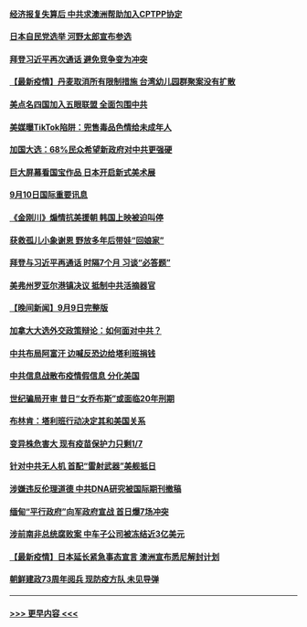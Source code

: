 #### [经济报复失算后 中共求澳洲帮助加入CPTPP协定](../pages/prog202/a103213027.md?t=09110251) 
#### [日本自民党选举 河野太郎宣布参选](../pages/prog202/a103213167.md?t=09110251) 
#### [拜登习近平再次通话 避免竞争变为冲突](../pages/prog202/a103213166.md?t=09110251) 
#### [【最新疫情】丹麦取消所有限制措施 台湾幼儿园群聚案没有扩散](../pages/prog202/a103213106.md?t=09110251) 
#### [美点名四国加入五眼联盟 全面包围中共](../pages/prog202/a103211360.md?t=09110251) 
#### [美媒曝TikTok陷阱：兜售毒品色情给未成年人](../pages/prog202/a103212923.md?t=09110251) 
#### [加国大选：68%民众希望新政府对中共更强硬](../pages/prog202/a103212900.md?t=09110251) 
#### [巨大屏幕看国宝作品 日本开启新式美术展](../pages/prog202/a103212897.md?t=09110251) 
#### [9月10日国际重要讯息](../pages/prog202/a103212887.md?t=09110251) 
#### [《金刚川》煽情抗美援朝 韩国上映被迫叫停](../pages/prog202/a103212838.md?t=09110251) 
#### [获救孤儿小象谢恩 野放多年后带娃“回娘家”](../pages/prog202/a103212010.md?t=09110251) 
#### [拜登与习近平再通话 时隔7个月 习谈“必答题”](../pages/prog202/a103212785.md?t=09110251) 
#### [美弗州罗亚尔港镇决议 抵制中共活摘器官](../pages/prog202/a103212767.md?t=09110251) 
#### [【晚间新闻】9月9日完整版](../pages/prog202/a103212579.md?t=09110251) 
#### [加拿大大选外交政策辩论：如何面对中共？](../pages/prog202/a103212739.md?t=09110251) 
#### [中共布局阿富汗 边喊反恐边给塔利班捐钱](../pages/prog202/a103212394.md?t=09110251) 
#### [中共信息战散布疫情假信息 分化美国](../pages/prog202/a103211392.md?t=09110251) 
#### [世纪骗局开审 昔日“女乔布斯”或面临20年刑期](../pages/prog202/a103212429.md?t=09110251) 
#### [布林肯：塔利班行动决定其和美国关系](../pages/prog202/a103212423.md?t=09110251) 
#### [变异株危害大 现有疫苗保护力只剩1/7](../pages/prog202/a103212392.md?t=09110251) 
#### [针对中共无人机 首配“雷射武器”美舰抵日](../pages/prog202/a103212367.md?t=09110251) 
#### [涉嫌违反伦理道德 中共DNA研究被国际期刊撤稿](../pages/prog202/a103212345.md?t=09110251) 
#### [缅甸“平行政府”向军政府宣战 首日爆7场冲突](../pages/prog202/a103212333.md?t=09110251) 
#### [涉前南非总统腐败案 中车子公司被冻结近3亿美元](../pages/prog202/a103212097.md?t=09110251) 
#### [【最新疫情】日本延长紧急事态宣言 澳洲宣布悉尼解封计划](../pages/prog202/a103212157.md?t=09110251) 
#### [朝鲜建政73周年阅兵 现防疫方队 未见导弹](../pages/prog202/a103212085.md?t=09110251) 

----
#### [ >>> 更早内容 <<< ](../indexes/prog202-earlier.md)
